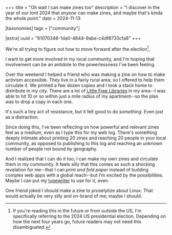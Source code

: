+++
title = "Oh wait I can make zines too"
description = "I discover in the year of our lord 2024 that *anyone* can make zines, and maybe that's kinda the whole point."
date = 2024-11-13

[taxonomies]
tags = ["community"]

[extra]
uuid = "61070348-1da0-4644-9abe-c4df8733cfa8"
+++

We're all trying to figure out how to move forward after the election[^1].

I want to get more involved in my local community, and I'm hoping that
involvement can be an antidote to the powerlessness I've been feeling.

Over the weekend I helped a friend who was making a zine on how to make activism
accessible. They live in a fairly rural area, so I offered to help them
circulate it. We printed a few dozen copies and I took a stack home to
distribute in my city. There are a lot of [Little Free
Libraries](https://littlefreelibrary.org/) in my area--I was able to hit 10 or
so within just a mile radius of my apartment--so the plan was to drop a copy in
each one.

It's such a tiny act of resistance, but it felt good to do *something*. Even
just as a distraction.

Since doing this, I've been reflecting on how powerful and relevant zines feel
as a medium, even as I type this for my web log. There's something deeply
intimate about printing 20 zines and reaching 20 people in your local community,
as opposed to publishing to this log and reaching an unknown number of people
not bound by geography.

And I realized that I can do it too; I can make my own zines and circulate them
in my community. It feels silly that this comes as such a shocking revelation
for me--that I can *print and fold paper* instead of building complex web apps
with a global reach--but I'm excited by the possibilities. Maybe I can put my
[typewriter](@/log/my-typewriter.md) to use for it, even.

One friend joked I should make a zine to proselytize about Linux. That would
actually be very silly and on-brand of me; maybe I should.

[^1]: If you're reading this in the future or from outside the US, I'm
    specifically referring to the 2024 US presidential election. Depending on
    how the next four years go, future readers may not need this disambiguated.
